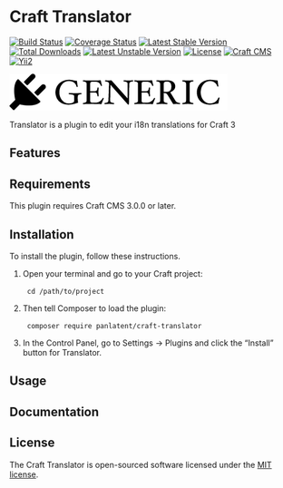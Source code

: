 Craft Translator
================
[![Build Status](https://travis-ci.org/panlatent/craft-translator.svg)](https://travis-ci.org/panlatent/craft-translator)
[![Coverage Status](https://coveralls.io/repos/github/panlatent/craft-translator/badge.svg?branch=master)](https://coveralls.io/github/panlatent/craft-translator?branch=master)
[![Latest Stable Version](https://poser.pugx.org/panlatent/craft-translator/v/stable.svg)](https://packagist.org/packages/panlatent/craft-translator)
[![Total Downloads](https://poser.pugx.org/panlatent/craft-translator/downloads.svg)](https://packagist.org/packages/panlatent/craft-translator) 
[![Latest Unstable Version](https://poser.pugx.org/panlatent/craft-translator/v/unstable.svg)](https://packagist.org/packages/panlatent/craft-translator)
[![License](https://poser.pugx.org/panlatent/craft-translator/license.svg)](https://packagist.org/packages/panlatent/craft-translator)
[![Craft CMS](https://img.shields.io/badge/Powered_by-Craft_CMS-orange.svg?style=flat)](https://craftcms.com/)
[![Yii2](https://img.shields.io/badge/Powered_by-Yii_Framework-green.svg?style=flat)](https://www.yiiframework.com/)

![Screenshot](resources/img/plugin-logo.png)

Translator is a plugin to edit your i18n translations for Craft 3

Features
---------

Requirements
------------

This plugin requires Craft CMS 3.0.0 or later.

Installation
------------

To install the plugin, follow these instructions.

1. Open your terminal and go to your Craft project:

        cd /path/to/project

2. Then tell Composer to load the plugin:

        composer require panlatent/craft-translator

3. In the Control Panel, go to Settings → Plugins and click the “Install” button for Translator.

Usage
-----

Documentation
-------------

License
-------
The Craft Translator is open-sourced software licensed under the [MIT license](http://opensource.org/licenses/MIT).